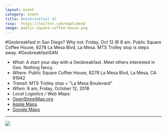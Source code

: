 ```yaml
---
layout: event
category: event
title: #Geobreakfast #1
rsvp:  https://twitter.com/maptimesd
image: public-square-coffee-house.png
---
```


#Geobreakfast in San Diego?  Why not.  Friday, Oct 12 @ 8 am. Public Square Coffee House, 8278 La Mesa Blvd, La Mesa.  MTS Trolley stop is steps away.  #GeobreakfastSAN

* *What*: A start your day with a Geobreakfast.  Meet others interested in Geo.  Nothing fancy.
* *Where*: Public Square Coffee House, 8278 La Mesa Blvd, La Mesa, CA  91942
* *Transit*:  MTS Trolley stop = "La Mesa Boulevard"
* *When*: 8 am, Friday, October 12, 2018
* *Local Logistics / Web Maps*:
 * [OpenStreetMap.org](https://www.openstreetmap.org/search?query=La%20Mesa%2C%20Ca#map=18/32.76483/-117.01910)
 * [Apple Maps](https://maps.apple.com/?address=8278%20La%20Mesa%20Blvd,%20La%20Mesa,%20CA%20%2091942,%20United%20States&auid=1402800664150147566&ll=32.765067,-117.019494&lsp=9902&q=Public%20Square%20Coffee%20House&t=m)
 * [Google Maps](https://www.google.com/maps/place/Public+Square+Coffee+House,+8278+La+Mesa+Blvd,+La+Mesa,+CA+91942/@32.7650192,-117.0195164,17z/data=!4m2!3m1!1s0x80d9573cc41c42a5:0x6afa58e47f95d7a7)

 ---

 ![](/sandiego/img/public-square-coffee-house.png)
